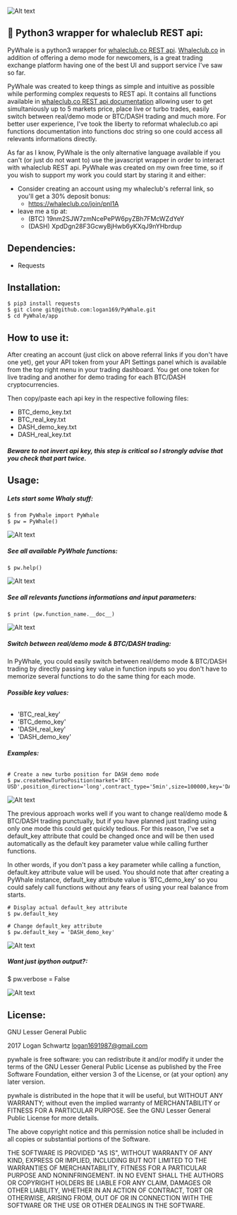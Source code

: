 ![Alt text](/picts/whale2.png?raw=true "pywhale logo")

## __:whale: Python3 wrapper for whaleclub REST api:__

PyWhale is a python3 wrapper for [whaleclub.co REST api](http://docs.whaleclub.co/#overview). [Whaleclub.co](https://whaleclub.co/) in addition of offering a demo mode for newcomers, is a great trading exchange platform having one of the best UI and support service I've saw so far. 

PyWhale was created to keep things as simple and intuitive as possible while performing complex requests to REST api. It contains all functions available in [whaleclub.co REST api documentation](http://docs.whaleclub.co/#overview) allowing user to get simultaniously up to 5 markets price, place live or turbo trades, easily switch between real/demo mode or BTC/DASH trading and much more. For better user experience, I've took the liberty to reformat whaleclub.co api functions documentation into functions doc string so one could access all relevants informations directly.

As far as I know, PyWhale is the only alternative language available if you can't (or just do not want to) use the javascript wrapper in order to interact with whaleclub REST api. PyWhale was created on my own free time, so if you wish to support my work you could start by staring it and either:

* Consider creating an account using my whaleclub's referral link, so you'll get a 30% deposit bonus: 
  * https://whaleclub.co/join/pnI1A
* leave me a tip at:
  * (BTC) 19nm2SJW7zmNcePePW6pyZBh7FMcWZdYeY
  * (DASH) XpdDgn28F3GcwyBjHwb6yKXqJ9nYHbrdup

## __Dependencies:__

* Requests

## __Installation:__
    $ pip3 install requests 
    $ git clone git@github.com:logan169/PyWhale.git
    $ cd PyWhale/app

## __How to use it:__

After creating an account (just click on above referral links if you don't have one yet), get your API token from your API Settings panel which is available from the top right menu in your trading dashboard. You get one token for live trading and another for demo trading for each BTC/DASH cryptocurrencies.

Then copy/paste each api key in the respective following files:

- BTC_demo_key.txt
- BTC_real_key.txt
- DASH_demo_key.txt
- DASH_real_key.txt

##### __*Beware to not invert api key, this step is critical so I strongly advise that you check that part twice.*__

## __Usage:__

##### __Lets start some Whaly stuff:__
    
    $ from PyWhale import PyWhale
    $ pw = PyWhale()  
    
![Alt text](/picts/pw.jpg?raw=true "pywhale logo")

##### __See all available PyWhale functions:__

    $ pw.help()
    
![Alt text](/picts/help.jpg?raw=true "pywhale logo")

##### __See all relevants functions informations and input parameters:__

    $ print (pw.function_name.__doc__)
    
![Alt text](/picts/balance.jpg?raw=true "pywhale logo")


##### __Switch between real/demo mode & BTC/DASH trading:__

In PyWhale, you could easily switch between real/demo mode & BTC/DASH trading by directly passing key value in function inputs so you don't have to memorize several functions to do the same thing for each mode.

###### __Possible key values:__

- 'BTC_real_key'
- 'BTC_demo_key'
- 'DASH_real_key'
- 'DASH_demo_key'

###### __Examples:__

    # Create a new turbo position for DASH demo mode
    $ pw.createNewTurboPosition(market='BTC-USD',position_direction='long',contract_type='5min',size=100000,key='DASH_demo_key')

![Alt text](/picts/passing_key.jpg?raw=true "pywhale logo")

The previous approach works well if you want to change real/demo mode & BTC/DASH trading punctually, but if you have planned just trading using only one mode this could get quickly tedious. For this reason, I've set a default_key attribute that could be changed once and will be then used automatically as the default key parameter value while calling further functions. 

In other words, if you don't pass a key parameter while calling a function, default.key attribute value will be used.
You should note that after creating a PyWhale instance, default_key attribute value is 'BTC_demo_key' so you could safely call functions without any fears of using your real balance from starts.

    # Display actual default_key attribute
    $ pw.default_key
    
    # Change default_key attribute
    $ pw.default_key = 'DASH_demo_key'
    
![Alt text](/picts/default_key.jpg?raw=true "pywhale logo")


##### __Want just ipython output?:__

$ pw.verbose = False

![Alt text](/picts/verbose.jpg?raw=true "pywhale logo")
    
## __License__:

GNU Lesser General Public

2017 Logan Schwartz logan1691987@gmail.com

pywhale is free software: you can redistribute it and/or modify it under the terms of the GNU Lesser General Public License as published by the Free Software Foundation, either version 3 of the License, or (at your option) any later version.

pywhale is distributed in the hope that it will be useful, but WITHOUT ANY WARRANTY; without even the implied warranty of MERCHANTABILITY or FITNESS FOR A PARTICULAR PURPOSE. See the GNU Lesser General Public License for more details.

The above copyright notice and this permission notice shall be included in all copies or substantial portions of the Software.

THE SOFTWARE IS PROVIDED "AS IS", WITHOUT WARRANTY OF ANY KIND, EXPRESS OR IMPLIED, INCLUDING BUT NOT LIMITED TO THE WARRANTIES OF MERCHANTABILITY, FITNESS FOR A PARTICULAR PURPOSE AND NONINFRINGEMENT. IN NO EVENT SHALL THE AUTHORS OR COPYRIGHT HOLDERS BE LIABLE FOR ANY CLAIM, DAMAGES OR OTHER LIABILITY, WHETHER IN AN ACTION OF CONTRACT, TORT OR OTHERWISE, ARISING FROM, OUT OF OR IN CONNECTION WITH THE SOFTWARE OR THE USE OR OTHER DEALINGS IN THE SOFTWARE.
